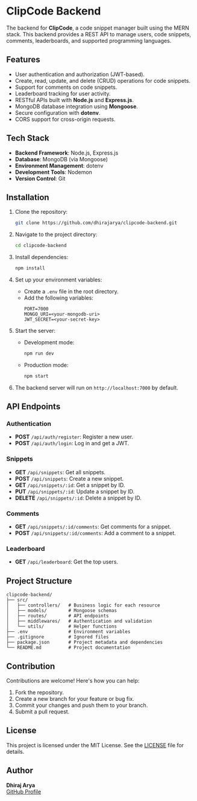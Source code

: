 # ClipCode Backend

The backend for **ClipCode**, a code snippet manager built using the MERN stack. This backend provides a REST API to manage users, code snippets, comments, leaderboards, and supported programming languages.

## Features

- User authentication and authorization (JWT-based).
- Create, read, update, and delete (CRUD) operations for code snippets.
- Support for comments on code snippets.
- Leaderboard tracking for user activity.
- RESTful APIs built with **Node.js** and **Express.js**.
- MongoDB database integration using **Mongoose**.
- Secure configuration with **dotenv**.
- CORS support for cross-origin requests.

## Tech Stack

- **Backend Framework**: Node.js, Express.js
- **Database**: MongoDB (via Mongoose)
- **Environment Management**: dotenv
- **Development Tools**: Nodemon
- **Version Control**: Git

## Installation

1. Clone the repository:

   ```bash
   git clone https://github.com/dhirajarya/clipcode-backend.git
   ```

2. Navigate to the project directory:

   ```bash
   cd clipcode-backend
   ```

3. Install dependencies:

   ```bash
   npm install
   ```

4. Set up your environment variables:
   - Create a `.env` file in the root directory.
   - Add the following variables:
     ```env
     PORT=7000
     MONGO_URI=<your-mongodb-uri>
     JWT_SECRET=<your-secret-key>
     ```

5. Start the server:
   - Development mode:
     ```bash
     npm run dev
     ```
   - Production mode:
     ```bash
     npm start
     ```

6. The backend server will run on `http://localhost:7000` by default.

## API Endpoints

### Authentication
- **POST** `/api/auth/register`: Register a new user.
- **POST** `/api/auth/login`: Log in and get a JWT.

### Snippets
- **GET** `/api/snippets`: Get all snippets.
- **POST** `/api/snippets`: Create a new snippet.
- **GET** `/api/snippets/:id`: Get a snippet by ID.
- **PUT** `/api/snippets/:id`: Update a snippet by ID.
- **DELETE** `/api/snippets/:id`: Delete a snippet by ID.

### Comments
- **GET** `/api/snippets/:id/comments`: Get comments for a snippet.
- **POST** `/api/snippets/:id/comments`: Add a comment to a snippet.

### Leaderboard
- **GET** `/api/leaderboard`: Get the top users.

## Project Structure

```
clipcode-backend/
├── src/
│   ├── controllers/   # Business logic for each resource
│   ├── models/        # Mongoose schemas
│   ├── routes/        # API endpoints
│   ├── middlewares/   # Authentication and validation
│   └── utils/         # Helper functions
├── .env               # Environment variables
├── .gitignore         # Ignored files
├── package.json       # Project metadata and dependencies
└── README.md          # Project documentation
```

## Contribution

Contributions are welcome! Here's how you can help:

1. Fork the repository.
2. Create a new branch for your feature or bug fix.
3. Commit your changes and push them to your branch.
4. Submit a pull request.

## License

This project is licensed under the MIT License. See the [LICENSE](LICENSE) file for details.

## Author

**Dhiraj Arya**  
[GitHub Profile](https://github.com/dhirajarya)  
